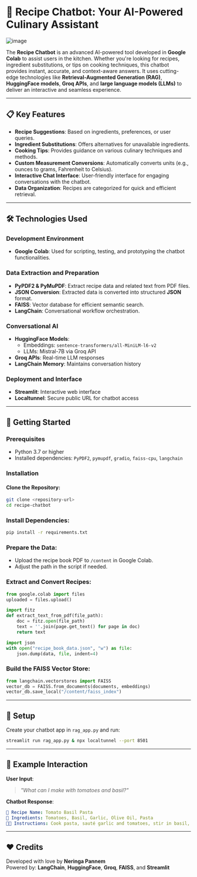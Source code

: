 # 🍴 Recipe Chatbot: Your AI-Powered Culinary Assistant

![image](https://github.com/user-attachments/assets/1bc0ac4d-236d-4cfb-8771-583c426fbfa7)


The **Recipe Chatbot** is an advanced AI-powered tool developed in **Google Colab** to assist users in the kitchen. Whether you're looking for recipes, ingredient substitutions, or tips on cooking techniques, this chatbot provides instant, accurate, and context-aware answers. It uses cutting-edge technologies like **Retrieval-Augmented Generation (RAG)**, **HuggingFace models**, **Groq APIs**, and **large language models (LLMs)** to deliver an interactive and seamless experience.

---

## 📋 Key Features

- **Recipe Suggestions**: Based on ingredients, preferences, or user queries.
- **Ingredient Substitutions**: Offers alternatives for unavailable ingredients.
- **Cooking Tips**: Provides guidance on various culinary techniques and methods.
- **Custom Measurement Conversions**: Automatically converts units (e.g., ounces to grams, Fahrenheit to Celsius).
- **Interactive Chat Interface**: User-friendly interface for engaging conversations with the chatbot.
- **Data Organization**: Recipes are categorized for quick and efficient retrieval.

---

## 🛠️ Technologies Used

### Development Environment
- **Google Colab**: Used for scripting, testing, and prototyping the chatbot functionalities.

### Data Extraction and Preparation
- **PyPDF2 & PyMuPDF**: Extract recipe data and related text from PDF files.
- **JSON Conversion**: Extracted data is converted into structured **JSON** format.
- **FAISS**: Vector database for efficient semantic search.
- **LangChain**: Conversational workflow orchestration.

### Conversational AI
- **HuggingFace Models**:
  - Embeddings: `sentence-transformers/all-MiniLM-l6-v2`
  - LLMs: Mistral-7B via Groq API
- **Groq APIs**: Real-time LLM responses
- **LangChain Memory**: Maintains conversation history

### Deployment and Interface
- **Streamlit**: Interactive web interface
- **Localtunnel**: Secure public URL for chatbot access

---

## 🚀 Getting Started

### Prerequisites

- Python 3.7 or higher
- Installed dependencies: `PyPDF2`, `pymupdf`, `gradio`, `faiss-cpu`, `langchain`

### Installation

#### Clone the Repository:
```bash
git clone <repository-url>
cd recipe-chatbot
```

### Install Dependencies:
```bash
pip install -r requirements.txt
```

### Prepare the Data:

- Upload the recipe book PDF to `/content` in Google Colab.
- Adjust the path in the script if needed.

### Extract and Convert Recipes:
```python
from google.colab import files
uploaded = files.upload()

import fitz
def extract_text_from_pdf(file_path):
    doc = fitz.open(file_path)
    text = ''.join(page.get_text() for page in doc)
    return text

import json
with open("recipe_book_data.json", "w") as file:
    json.dump(data, file, indent=4)
```

### Build the FAISS Vector Store:
```python
from langchain.vectorstores import FAISS
vector_db = FAISS.from_documents(documents, embeddings)
vector_db.save_local("/content/faiss_index")
```

---

## 🧠 Setup

Create your chatbot app in `rag_app.py` and run:

```bash
streamlit run rag_app.py & npx localtunnel --port 8501
```

---

## 🌟 Example Interaction

**User Input**:  
> _"What can I make with tomatoes and basil?"_

**Chatbot Response**:
```yaml
🍅 Recipe Name: Tomato Basil Pasta  
🧂 Ingredients: Tomatoes, Basil, Garlic, Olive Oil, Pasta  
👨‍🍳 Instructions: Cook pasta, sauté garlic and tomatoes, stir in basil, combine and serve.
```

---

## ❤️ Credits

Developed with love by **Neringa Pannem**  
Powered by: **LangChain**, **HuggingFace**, **Groq**, **FAISS**, and **Streamlit**



